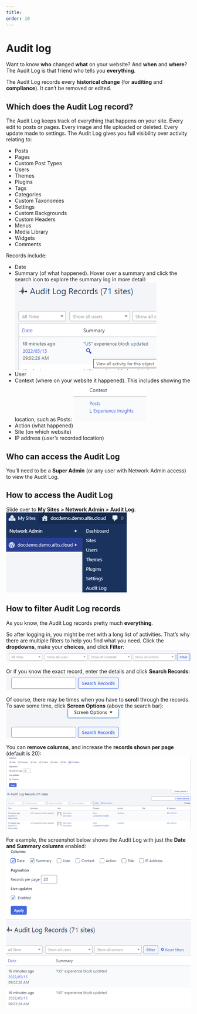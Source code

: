 ```yaml
---
title:
order: 10
---
```


# Audit log

Want to know **who** changed **what** on your website? And **when** and **where**? The Audit Log is that friend who tells you **everything**. 

The Audit Log records every **historical change** (for **auditing** and **compliance**). It can’t be removed or edited.  

## Which does the Audit Log record?

The Audit Log keeps track of everything that happens on your site. Every edit to posts or pages. Every image and file uploaded or deleted. Every update made to settings. The Audit Log gives you full visibility over activity relating to:

- Posts
- Pages
- Custom Post Types
- Users
- Themes
- Plugins
- Tags
- Categories
- Custom Taxonomies
- Settings
- Custom Backgrounds
- Custom Headers
- Menus
- Media Library
- Widgets
- Comments

Records include:

- Date
- Summary (of what happened). Hover over a summary and click the search icon to explore the summary log in more detail:
	 ![](../assets/audit-log-image3.png)
- User 
- Context (where on your website it happened). This includes showing the location, such as Posts:
	![](../assets/audit-log-image4.png)
- Action (what happened)
- Site (on which website)
- IP address (user’s recorded location)

## Who can access the Audit Log

You’ll need to be a **Super Admin** (or any user with Network Admin access) to view the Audit Log. 

## How to access the Audit Log

Slide over to **My Sites > Network Admin > Audit Log**:
![](../assets/audit-log-image6.png)

## How to filter Audit Log records

As you know, the Audit Log records pretty much **everything**. 

So after logging in, you might be met with a long list of activities. That’s why there are multiple filters to help you find what you need. Click the **dropdowns**, make your **choices**, and click **Filter**:
![](../assets/audit-log-image5.png)

Or if you know the exact record, enter the details and click **Search Records**:
![](../assets/audit-log-image8.png)

Of course, there may be times when you have to **scroll** through the records. To save some time, click **Screen Options** (above the search bar):
![](../assets/audit-log-image7.png)

You can **remove columns**, and increase the **records shown per page** (default is 20):
![](../assets/audit-log-image2.png)

For example, the screenshot below shows the Audit Log with just the **Date and Summary columns** enabled:
![](../assets/audit-log-image1.png)
